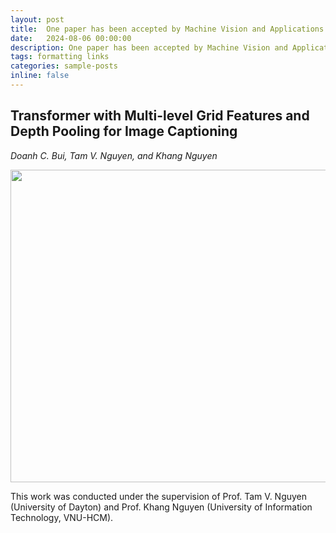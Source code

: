 ```yaml
---
layout: post
title:  One paper has been accepted by Machine Vision and Applications (IF = 2.4)
date:   2024-08-06 00:00:00
description: One paper has been accepted by Machine Vision and Applications (IF = 2.4)
tags: formatting links
categories: sample-posts
inline: false
---
```


## Transformer with Multi-level Grid Features and Depth Pooling for Image Captioning
*Doanh C. Bui, Tam V. Nguyen, and Khang Nguyen*

<img src="https://github.com/user-attachments/assets/f4ce7107-bc56-4323-b5ae-e180e3542a27" data-canonical-src="https://github.com/user-attachments/assets/f4ce7107-bc56-4323-b5ae-e180e3542a27" width="850" height="500" />

This work was conducted under the supervision of Prof. Tam V. Nguyen (University of Dayton) and Prof. Khang Nguyen (University of Information Technology, VNU-HCM).

